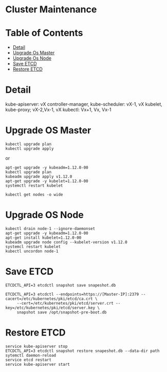 # Cluster Maintenance
# Table of Contents
- [Detail](#detail)
- [Upgrade Os Master](#upgrade-os-master)
- [Upgrade Os Node](#upgrade-os-node)  
- [Save ETCD](#save-etcd)
- [Restore ETCD](#restore-etcd)
# Detail
kube-apiserver: vX
controller-manager, kube-scheduler: vX-1, vX
kubelet, kube-proxy; vX-2,Vx-1, vX
kubectl: Vx+1, Vx, Vx-1
# Upgrade OS Master
````shell
kubectl upgrade plan
kubectl upgrade apply
````
or 
````shell
apt-get upgrade -y kubeadm=1.12.0-00
kubectl upgrade plan
kubeadm upgrade apply v1.12.0
apt-get upgrade -y kubelet=1.12.0-00
systemctl restart kubelet

kubectl get nodes -o wide
````
# Upgrade OS Node
````shell
kubectl drain node-1 --ignore-daemonset
apt-get upgrade -y kubeadm=1.12.0-00
apt-get install kubelet=1.12.0-00
kubeadm upgrade node config --kubelet-version v1.12.0
systemcl restart kubelet
kubectl uncordon node-1
````
# Save ETCD
````shell
ETCDCTL_API=3 etcdctl snapshot save snapeshot.db

ETCDCTL_API=3 etcdctl --endpoints=https://[Master-IP]:2379 --cacert=/etc/kubernetes/pki/etcd/ca.crt \
     --cert=/etc/kubernetes/pki/etcd/server.crt --key=/etc/kubernetes/pki/etcd/server.key \
     snapshot save /opt/snapshot-pre-boot.db
````
# Restore ETCD
````shell
service kube-apiserver stop
ETCDCTL_API=3 etcdctl snapshot restore snapeshot.db --data-dir path
sytemctl daemon-reload
service etcd restart
service kube-apiserver start
````
